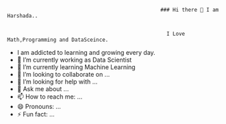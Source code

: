                                                       ### Hi there 👋 I am Harshada..


                                                        I Love Math,Programming and DataSceince.
- I am addicted to learning and growing every day.
- 🔭 I’m currently working as Data Scientist
- 🌱 I’m currently learning Machine Learning
- 👯 I’m looking to collaborate on ...
- 🤔 I’m looking for help with ...
- 💬 Ask me about ...
- 📫 How to reach me: ...
- 😄 Pronouns: ...
- ⚡ Fun fact: ...

